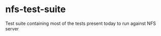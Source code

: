 nfs-test-suite
==============

Test suite containing most of the tests present today to run against NFS server
